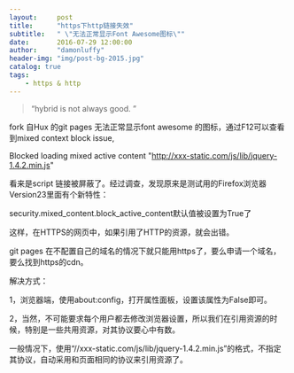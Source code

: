 ```yaml
---
layout:     post
title:      "https下http链接失效"
subtitle:   " \"无法正常显示Font Awesome图标\""
date:       2016-07-29 12:00:00
author:     "damonluffy"
header-img: "img/post-bg-2015.jpg"
catalog: true
tags:
    - https & http
---
```


> “hybrid is not always good. ”

fork 自Hux 的git pages 无法正常显示font awesome 的图标，通过F12可以查看到mixed context block issue, 

Blocked loading mixed active content "http://xxx-static.com/js/lib/jquery-1.4.2.min.js"


看来是script 链接被屏蔽了。经过调查，发现原来是测试用的Firefox浏览器Version23里面有个新特性：

security.mixed_content.block_active_content默认值被设置为True了

这样，在HTTPS的网页中，如果引用了HTTP的资源，就会出错。

git pages 在不配置自己的域名的情况下就只能用https了，要么申请一个域名，要么找到https的cdn。

 
解决方式：

1，浏览器端，使用about:config，打开属性面板，设置该属性为False即可。

2，当然，不可能要求每个用户都去修改浏览器设置，所以我们在引用资源的时候，特别是一些共用资源，对其协议要心中有数。

一般情况下，使用“//xxx-static.com/js/lib/jquery-1.4.2.min.js”的格式，不指定其协议，自动采用和页面相同的协议来引用资源了。